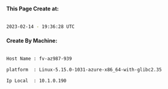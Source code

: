 
   
#### This Page Create at:

```bash

2023-02-14 - 19:36:28 UTC

```

#### Create By Machine:

```bash

Host Name : fv-az987-939

platform  : Linux-5.15.0-1031-azure-x86_64-with-glibc2.35

Ip Local  : 10.1.0.190

```

